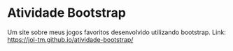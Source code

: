 # Atividade Bootstrap
Um site sobre meus jogos favoritos desenvolvido utilizando bootstrap.
Link: https://jol-tm.github.io/atividade-bootstrap/
